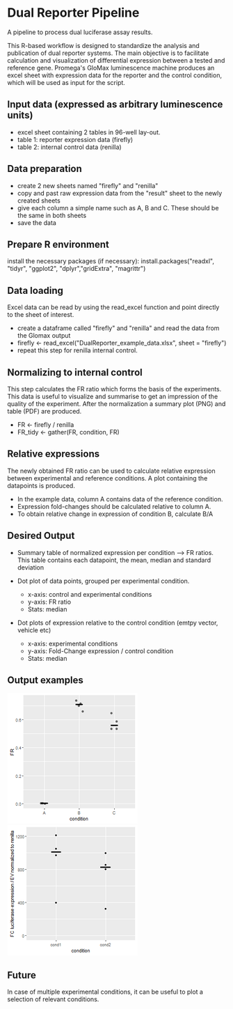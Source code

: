 # Dual Reporter Pipeline
A pipeline to process dual luciferase assay results.

This R-based workflow is designed to standardize the analysis and publication of dual reporter systems. The main objective is to facilitate calculation and visualization of differential expression between a tested and reference gene. Promega's GloMax luminescence machine produces an excel sheet with expression data for the reporter and the control condition, which will be used as input for the script.

## Input data (expressed as arbitrary luminescence units)
* excel sheet containing 2 tables in 96-well lay-out.
* table 1: reporter expression data (firefly)
* table 2: internal control data (renilla)

## Data preparation
* create 2 new sheets named "firefly" and "renilla"
* copy and past raw expression data from the "result" sheet to the newly created sheets
* give each column a simple name such as A, B and C. These should be the same in both sheets
* save the data

## Prepare R environment
install the necessary packages (if necessary):
install.packages("readxl", "tidyr", "ggplot2", "dplyr","gridExtra", "magrittr")


## Data loading
Excel data can be read by using the read_excel function and point directly to the sheet of interest.
* create a dataframe called "firefly" and "renilla" and read the data from the Glomax output
* firefly <- read_excel("DualReporter_example_data.xlsx", sheet = "firefly") 
* repeat this step for renilla internal control. 

## Normalizing to internal control
This step calculates the FR ratio which forms the basis of the experiments. This data is useful to visualize and summarise to get an 	impression of the quality of the experiment. After the normalization a summary plot (PNG) and table (PDF) are produced. 
* FR <- firefly / renilla
* FR_tidy <- gather(FR, condition, FR)

## Relative expressions
The newly obtained FR ratio can be used to calculate relative expression between experimental and reference conditions. A plot containing the datapoints is produced. 
* In the example data, column A contains data of the reference condition.
* Expression fold-changes should be calculated relative to column A.
* To obtain relative change in expression of condition B, calculate B/A

## Desired Output
* Summary table of normalized expression per condition --> FR ratios.
This table contains each datapoint, the mean, median and standard deviation
	
* Dot plot of data points, grouped per experimental condition.
	* x-axis: control and experimental conditions
	* y-axis: FR ratio
	* Stats: median 

* Dot plots of expression relative to the control condition (emtpy vector, vehicle etc) 
	* x-axis: experimental conditions
	* y-axis: Fold-Change expression / control condition
	* Stats: median 

## Output examples
![example plot of FR ratios of each reporter conditions. Bar shows median](https://github.com/ebrando/dual-luciferase/blob/master/FR_summary.png)
![example plot of relative expressions, normalized to the empty vector. Bar shows median](https://github.com/ebrando/dual-luciferase/blob/master/FC_lucexpression.png)
    
## Future
In case of multiple experimental conditions, it can be useful to plot a selection of relevant conditions. 

	
	


